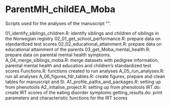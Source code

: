 # ParentMH_childEA_Moba

Scripts used for the analyses of the manuscript "". 

01_identify_siblings_children.R: identify siblings and children of siblings in the Norwegian registry 
02_01_get_school_performance.R: prepare data on standardized test scores
02_02_educational_attainment.R: prepare data on educational attainment of the parents
03_get_Moba_mental_health.R: prepare data on parental mental health symptoms. 
A_04_merge_siblings_moba.R: merge datasets with pedigree information, parental mental health and education and children’s standardized test scores
Functions.R: functions created to run analyses 
A_05_run_analyses.R: run all analyses
A_06_figures_fdr_tables.R: create figures, prepare and clean tables for manuscript and SI. 
A1_profile_paths_and_packages.R: setting up from phenotools
A2_initalise_project.R: setting up from phenotools 
IRT.do: create IRT scores of the eating disorder symptoms 
getting_results.do: print parameters and characteristic functions for the IRT scores
